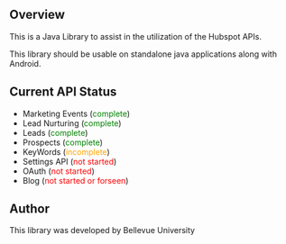 Overview
-------------
This is a Java Library to assist in the utilization of the Hubspot APIs.

This library should be usable on standalone java applications along with Android.

Current API Status
-------------
* Marketing Events (<font color="green">complete</font>)
* Lead Nurturing (<font color="green">complete</font>)
* Leads (<font color="green">complete</font>)
* Prospects (<font color="green">complete</font>)
* KeyWords (<font color="orange">incomplete</font>)
* Settings API (<font color="red">not started</font>)
* OAuth (<font color="red">not started</font>)
* Blog (<font color="red">not started or forseen</font>)

Author
-------------
This library was developed by Bellevue University


